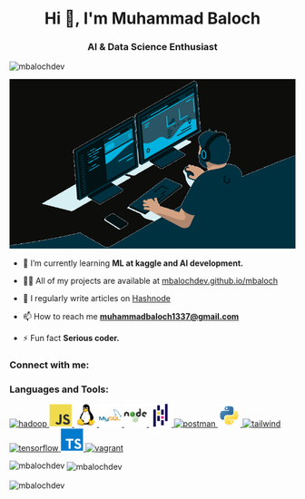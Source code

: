 <h1 align="center">Hi 👋, I'm Muhammad Baloch</h1>
<h3 align="center">AI & Data Science Enthusiast</h3>

<p align="left"> <img src="https://komarev.com/ghpvc/?username=mbalochdev&label=Profile%20views&color=0eb44d&style=flat" alt="mbalochdev" /> </p>

<p align="left"><img src="https://raw.githubusercontent.com/Potential17/Potential17/master/user%20(2).gif" alt="mbalochdev" /></a> </p>

- 🌱 I’m currently learning **ML at kaggle and AI development.**

- 👨‍💻 All of my projects are available at [mbalochdev.github.io/mbaloch](mbalochdev.github.io/mbaloch)

- 📝 I regularly write articles on [Hashnode](Hashnode)

- 📫 How to reach me **muhammadbaloch1337@gmail.com**

- ⚡ Fun fact **Serious coder.**

<h3 align="left">Connect with me:</h3>
<p align="left">
</p>

<h3 align="left">Languages and Tools:</h3>
<p align="left"> <a href="https://hadoop.apache.org/" target="_blank" rel="noreferrer"> <img src="https://www.vectorlogo.zone/logos/apache_hadoop/apache_hadoop-icon.svg" alt="hadoop" width="40" height="40"/> </a> <a href="https://developer.mozilla.org/en-US/docs/Web/JavaScript" target="_blank" rel="noreferrer"> <img src="https://raw.githubusercontent.com/devicons/devicon/master/icons/javascript/javascript-original.svg" alt="javascript" width="40" height="40"/> </a> <a href="https://www.linux.org/" target="_blank" rel="noreferrer"> <img src="https://raw.githubusercontent.com/devicons/devicon/master/icons/linux/linux-original.svg" alt="linux" width="40" height="40"/> </a> <a href="https://www.mysql.com/" target="_blank" rel="noreferrer"> <img src="https://raw.githubusercontent.com/devicons/devicon/master/icons/mysql/mysql-original-wordmark.svg" alt="mysql" width="40" height="40"/> </a> <a href="https://nodejs.org" target="_blank" rel="noreferrer"> <img src="https://raw.githubusercontent.com/devicons/devicon/master/icons/nodejs/nodejs-original-wordmark.svg" alt="nodejs" width="40" height="40"/> </a> <a href="https://pandas.pydata.org/" target="_blank" rel="noreferrer"> <img src="https://raw.githubusercontent.com/devicons/devicon/2ae2a900d2f041da66e950e4d48052658d850630/icons/pandas/pandas-original.svg" alt="pandas" width="40" height="40"/> </a> <a href="https://postman.com" target="_blank" rel="noreferrer"> <img src="https://www.vectorlogo.zone/logos/getpostman/getpostman-icon.svg" alt="postman" width="40" height="40"/> </a> <a href="https://www.python.org" target="_blank" rel="noreferrer"> <img src="https://raw.githubusercontent.com/devicons/devicon/master/icons/python/python-original.svg" alt="python" width="40" height="40"/> </a> <a href="https://tailwindcss.com/" target="_blank" rel="noreferrer"> <img src="https://www.vectorlogo.zone/logos/tailwindcss/tailwindcss-icon.svg" alt="tailwind" width="40" height="40"/> </a> <a href="https://www.tensorflow.org" target="_blank" rel="noreferrer"> <img src="https://www.vectorlogo.zone/logos/tensorflow/tensorflow-icon.svg" alt="tensorflow" width="40" height="40"/> </a> <a href="https://www.typescriptlang.org/" target="_blank" rel="noreferrer"> <img src="https://raw.githubusercontent.com/devicons/devicon/master/icons/typescript/typescript-original.svg" alt="typescript" width="40" height="40"/> </a> <a href="https://www.vagrantup.com/" target="_blank" rel="noreferrer"> <img src="https://www.vectorlogo.zone/logos/vagrantup/vagrantup-icon.svg" alt="vagrant" width="40" height="40"/> </a> </p>

<p><img align="left" src="https://github-readme-stats.vercel.app/api/top-langs?username=mbalochdev&show_icons=true&theme=dark&locale=en&layout=compact" alt="mbalochdev" /></p>

<p>&nbsp;<img align="center" src="https://github-readme-stats.vercel.app/api?username=mbalochdev&show_icons=true&theme=dark&locale=en" alt="mbalochdev" /></p>

<p><img align="center" src="https://github-readme-streak-stats.herokuapp.com/?user=mbalochdev&theme=dark" alt="mbalochdev" /></p>
